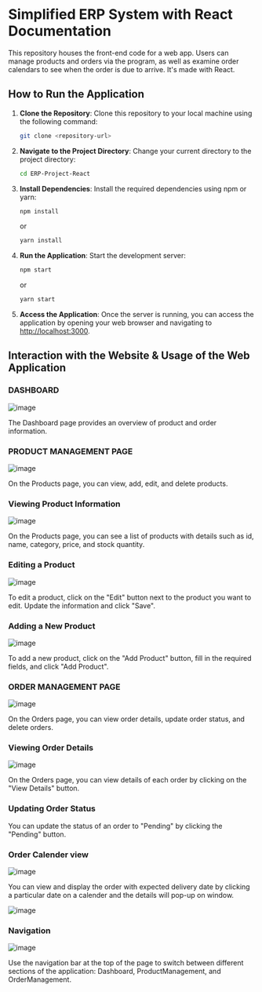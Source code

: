 # Simplified ERP System with React Documentation

This repository houses the front-end code for a web app. Users can manage products and orders via the program, as well as examine order calendars to see when the order is due to arrive. It's made with React.

## How to Run the Application

1. **Clone the Repository**: Clone this repository to your local machine using the following command:

   ```bash
   git clone <repository-url>
   ```

2. **Navigate to the Project Directory**: Change your current directory to the project directory:

   ```bash
   cd ERP-Project-React
   ```

3. **Install Dependencies**: Install the required dependencies using npm or yarn:

   ```bash
   npm install
   ```

   or

   ```bash
   yarn install
   ```

4. **Run the Application**: Start the development server:

   ```bash
   npm start
   ```

   or

   ```bash
   yarn start
   ```

5. **Access the Application**: Once the server is running, you can access the application by opening your web browser and navigating to [http://localhost:3000](http://localhost:3000).

## Interaction with the Website & Usage of the Web Application

### DASHBOARD
![image](https://github.com/vasanthgatla/Task1/assets/50395845/7bd8a896-b993-479d-bea5-ba532475996f)


The Dashboard page provides an overview of product and order information.

### PRODUCT MANAGEMENT PAGE

![image](https://github.com/vasanthgatla/Task1/assets/50395845/9e020eb8-e41a-4fa5-ad6c-4f13d52db77c)


On the Products page, you can view, add, edit, and delete products.

### Viewing Product Information


![image](https://github.com/vasanthgatla/Task1/assets/50395845/9fd1870e-cb33-4de5-a504-126df3ce7076)

On the Products page, you can see a list of products with details such as id, name, category, price, and stock quantity.

### Editing a Product

![image](https://github.com/vasanthgatla/Task1/assets/50395845/047e80fb-0000-4941-a0d0-e28b7e6b9214)


To edit a product, click on the "Edit" button next to the product you want to edit. Update the information and click "Save".

### Adding a New Product

![image](https://github.com/vasanthgatla/Task1/assets/50395845/63dea349-affc-4422-8639-8aec9de0a5f9)

To add a new product, click on the "Add Product" button, fill in the required fields, and click "Add Product".

### ORDER MANAGEMENT PAGE

![image](https://github.com/vasanthgatla/Task1/assets/50395845/0337568b-40b5-479d-a512-0f8030e1ad53)

On the Orders page, you can view order details, update order status, and delete orders.

### Viewing Order Details

![image](https://github.com/vasanthgatla/Task1/assets/50395845/570c4ae4-592e-4420-82e4-e0e041a987f5)

On the Orders page, you can view details of each order by clicking on the "View Details" button.

### Updating Order Status

You can update the status of an order to "Pending" by clicking the "Pending" button.

### Order Calender view

![image](https://github.com/vasanthgatla/Task1/assets/50395845/6d1c246f-edbf-4c78-8259-70865eeda5f2)

You can view and display the order with expected delivery date by clicking  a particular date on a calender and the details will pop-up on window.

![image](https://github.com/vasanthgatla/Task1/assets/50395845/d8970177-d98c-4f44-8f9e-706fb73c69cc)

### Navigation

![image](https://github.com/vasanthgatla/Task1/assets/50395845/10cbe7ba-a184-4bfc-b7ce-a47b650bdd34)

Use the navigation bar at the top of the page to switch between different sections of the application: Dashboard, ProductManagement, and OrderManagement.